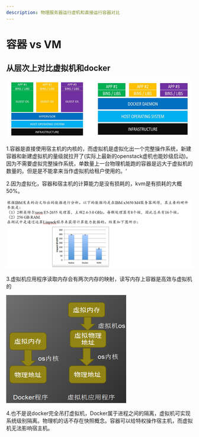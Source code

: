 ```yaml
---
description: 物理服务器运行虚机和直接运行容器对比
---
```


# 容器 vs VM

## 从层次上对比虚拟机和docker

![](../.gitbook/assets/image%20%284%29.png)

1.容器是直接使用宿主机的内核的，而虚拟机是虚拟化出一个完整操作系统，新建容器和新建虚拟机的量级就拉开了\(实际上最新的openstack虚机也能妙级启动\)。因为不需要虚拟完整操作系统，单数量上一台物理机能跑的容器是远大于虚拟机的数量的。但是是不能拿来当作虚拟机给租户使用的。‘

2.因为虚拟化，容器和宿主机的计算能力是没有损耗的，kvm是有损耗的大概50%。

![](../.gitbook/assets/image%20%2860%29.png)

3.虚拟机应用程序读取内存会有两次内存的映射，读写内存上容器是高效与虚拟机的

![](../.gitbook/assets/image%20%2858%29.png)

4.也不是说docker完全吊打虚拟机，Docker属于进程之间的隔离，虚拟机可实现系统级别隔离。物理机的话不存在快照概念。容器可以给特权操作宿主机，而虚拟机无法影响宿主机。


